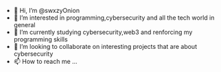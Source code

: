 - 👋 Hi, I’m @swxzyOnion
- 👀 I’m interested in programming,cybersecurity and all the tech world in general
- 🌱 I’m currently studying cybersecurity,web3 and renforcing my programming skills
- 💞️ I’m looking to collaborate on interesting projects that are about cybersecurity
- 📫 How to reach me ...

<!---
swxzyOnion/swxzyOnion is a ✨ special ✨ repository because its `README.md` (this file) appears on your GitHub profile.
You can click the Preview link to take a look at your changes.
--->
